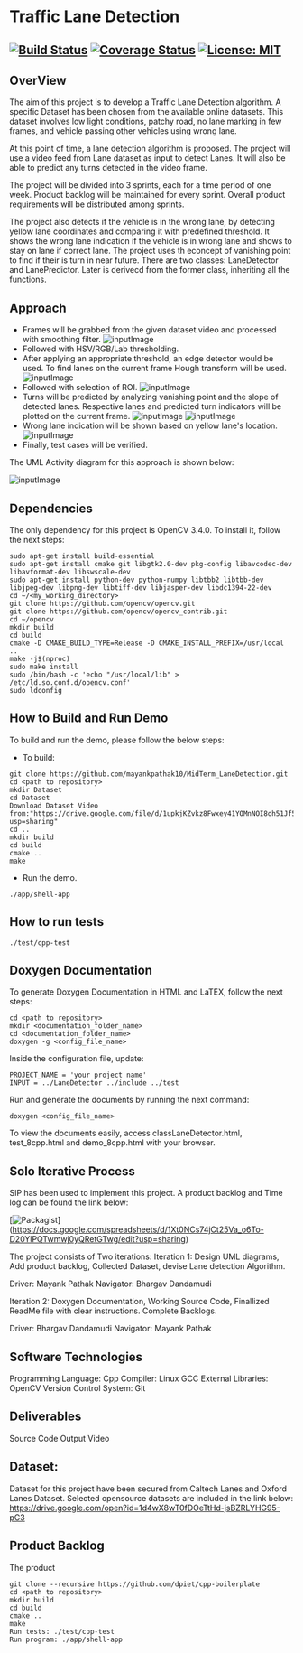 # Traffic Lane Detection
[![Build Status](https://travis-ci.com/mayankpathak10/MidTerm_LaneDetection.svg?branch=master)](https://travis-ci.com/mayankpathak10/MidTerm_LaneDetection)
[![Coverage Status](https://coveralls.io/repos/github/mayankpathak10/MidTerm_LaneDetection/badge.svg?branch=master)](https://coveralls.io/github/mayankpathak10/MidTerm_LaneDetection?branch=master)
[![License: MIT](https://img.shields.io/badge/License-MIT-yellow.svg)](https://opensource.org/licenses/MIT)
---


## OverView

The aim of this project is to develop a Traffic Lane Detection algorithm. A specific Dataset has been chosen from the available online datasets. This dataset involves low light conditions, patchy road, no lane marking in few frames, and vehicle passing other vehicles using wrong lane. 

At this point of time, a lane detection algorithm is proposed. The project will use a video feed from Lane dataset as input to detect Lanes. It will also be able to predict any turns detected in the video frame. 

The project will be divided into 3 sprints, each for a time period of one week. Product backlog will be maintained for every sprint. Overall product requirements will be distributed
among sprints.

The project also detects if the vehicle is in the wrong lane, by detecting yellow lane coordinates and comparing it with predefined threshold. It shows the wrong lane indication if the vehicle is in wrong lane and shows to stay on lane if correct lane.
    The project uses th econcept of vanishing point to find if their is turn in near future.
There are two classes: LaneDetector and LanePredictor. Later is derivecd from the former class, inheriting all the functions.


## Approach

- Frames will be grabbed from the given dataset video and processed with smoothing filter. 
![inputImage](https://github.com/mayankpathak10/MidTerm_LaneDetection/blob/master/Outputs/Input%20Image%20Frame.png)
- Followed with HSV/RGB/Lab thresholding.
-  After applying an appropriate threshold, an edge detector would be used. To find lanes on the current frame Hough transform will be used.
![inputImage](https://github.com/mayankpathak10/MidTerm_LaneDetection/blob/master/Outputs/edged%20Image.png)
- Followed with selection of ROI.
![inputImage](https://github.com/mayankpathak10/MidTerm_LaneDetection/blob/master/Outputs/After%20Implementing%20Roi.png)
- Turns will be predicted by analyzing vanishing point and the slope of detected lanes. Respective lanes and predicted turn indicators will be plotted on the current frame.
![inputImage](https://github.com/mayankpathak10/MidTerm_LaneDetection/blob/master/Outputs/LeftTurn.png)
![inputImage](https://github.com/mayankpathak10/MidTerm_LaneDetection/blob/master/Outputs/RightTurn.png)
- Wrong lane indication will be shown based on yellow lane's location.
![inputImage](https://github.com/mayankpathak10/MidTerm_LaneDetection/blob/master/Outputs/WrongLane.png)
- Finally, test cases will be verified.

The UML Activity diagram for this approach is shown below:

![inputImage](https://github.com/mayankpathak10/MidTerm_LaneDetection/blob/master/UML/Revised/Revised_ActivityDiagram_Midterm.jpeg)

## Dependencies

The only dependency for this project is OpenCV 3.4.0. To install it, follow the next steps:

```
sudo apt-get install build-essential
sudo apt-get install cmake git libgtk2.0-dev pkg-config libavcodec-dev libavformat-dev libswscale-dev
sudo apt-get install python-dev python-numpy libtbb2 libtbb-dev libjpeg-dev libpng-dev libtiff-dev libjasper-dev libdc1394-22-dev
cd ~/<my_working_directory>
git clone https://github.com/opencv/opencv.git
git clone https://github.com/opencv/opencv_contrib.git
cd ~/opencv
mkdir build
cd build
cmake -D CMAKE_BUILD_TYPE=Release -D CMAKE_INSTALL_PREFIX=/usr/local ..
make -j$(nproc)
sudo make install
sudo /bin/bash -c 'echo "/usr/local/lib" > /etc/ld.so.conf.d/opencv.conf'
sudo ldconfig
```

## How to Build and Run Demo

To build and run the demo, please follow the below steps:
- To build:
```
git clone https://github.com/mayankpathak10/MidTerm_LaneDetection.git
cd <path to repository>
mkdir Dataset
cd Dataset
Download Dataset Video from:"https://drive.google.com/file/d/1upkjKZvkz8Fwxey41YOMnNOI8oh51Jf5/view?usp=sharing"
cd ..
mkdir build
cd build
cmake ..
make
```
- Run the demo.
 ```
 ./app/shell-app
 ```
 ## How to run tests
```
./test/cpp-test
```

## Doxygen Documentation
To generate Doxygen Documentation in HTML and LaTEX, follow the next steps:
```
cd <path to repository>
mkdir <documentation_folder_name>
cd <documentation_folder_name>
doxygen -g <config_file_name>
```
Inside the configuration file, update:
```
PROJECT_NAME = 'your project name'
INPUT = ../LaneDetector ../include ../test
```
Run and generate the documents by running the next command:
```
doxygen <config_file_name>
```
To view the documents easily, access classLaneDetector.html, test_8cpp.html and demo_8cpp.html with your browser.

## Solo Iterative Process

SIP has been used to implement this project. A product backlog and Time log can be found the link below:

[![Packagist](https://img.shields.io/badge/SIP-Click%20Here-yellow.svg)] (https://docs.google.com/spreadsheets/d/1Xt0NCs74jCt25Va_o6To-D20YlPQTwmwj0yQRetGTwg/edit?usp=sharing)


The project consists of Two iterations:
Iteration 1: Design UML diagrams, Add product backlog, Collected Dataset, devise Lane detection Algorithm.

Driver: Mayank Pathak
Navigator: Bhargav Dandamudi

Iteration 2: Doxygen Documentation, Working Source Code, Finallized ReadMe file with clear instructions. Complete Backlogs.

Driver: Bhargav Dandamudi
Navigator: Mayank Pathak

## Software Technologies

Programming Language: Cpp
Compiler: Linux GCC
External Libraries: OpenCV
Version Control System: Git

## Deliverables

Source Code
Output Video

## Dataset:

Dataset for this project have been secured from Caltech Lanes and Oxford Lanes Dataset. Selected opensource datasets are included in the link below:
https://drive.google.com/open?id=1d4wX8wT0fDOeTtHd-jsBZRLYHG95-pC3

## Product Backlog 

The product 

```
git clone --recursive https://github.com/dpiet/cpp-boilerplate
cd <path to repository>
mkdir build
cd build
cmake ..
make
Run tests: ./test/cpp-test
Run program: ./app/shell-app
```
